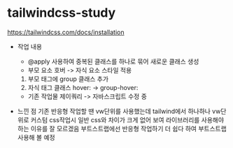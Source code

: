 # tailwindcss-study

<https://tailwindcss.com/docs/installation>

- 작업 내용
  - @apply 사용하여 중복된 클래스를 하나로 묶어 새로운 클래스 생성 
  - 부모 요소 호버 -> 자식 요소 스타일 적용
  
  1. 부모 태그에 group 클래스 추가
  2. 자식 태그 클래스 hover: -> group-hover:
  
  - 기존 작업물 제이쿼리 -> 자바스크립트 수정 중

- 느낀 점
기존 반응형 작업할 땐 vw단위를 사용했는데 tailwind에서 하나하나 vw단위로 커스텀 css작업시 일반 css와 차이가 크게 없어 보여 라이브러리를 사용해야 하는 이유를 잘 모르겠음
부트스트랩에선 반응형 작업하기 더 쉽다 하여 부트스트랩 사용해 볼 예정